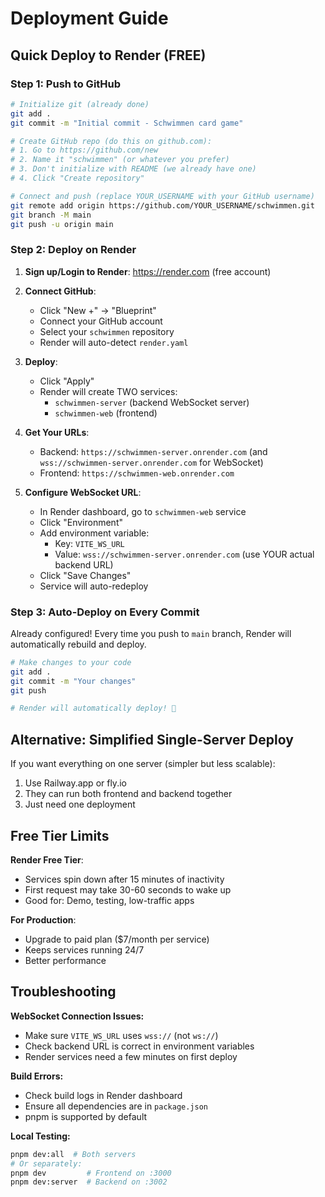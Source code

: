 # Deployment Guide

## Quick Deploy to Render (FREE)

### Step 1: Push to GitHub

```bash
# Initialize git (already done)
git add .
git commit -m "Initial commit - Schwimmen card game"

# Create GitHub repo (do this on github.com):
# 1. Go to https://github.com/new
# 2. Name it "schwimmen" (or whatever you prefer)
# 3. Don't initialize with README (we already have one)
# 4. Click "Create repository"

# Connect and push (replace YOUR_USERNAME with your GitHub username)
git remote add origin https://github.com/YOUR_USERNAME/schwimmen.git
git branch -M main
git push -u origin main
```

### Step 2: Deploy on Render

1. **Sign up/Login to Render**: https://render.com (free account)

2. **Connect GitHub**:
   - Click "New +" → "Blueprint"
   - Connect your GitHub account
   - Select your `schwimmen` repository
   - Render will auto-detect `render.yaml`

3. **Deploy**:
   - Click "Apply"
   - Render will create TWO services:
     - `schwimmen-server` (backend WebSocket server)
     - `schwimmen-web` (frontend)

4. **Get Your URLs**:
   - Backend: `https://schwimmen-server.onrender.com` (and `wss://schwimmen-server.onrender.com` for WebSocket)
   - Frontend: `https://schwimmen-web.onrender.com`

5. **Configure WebSocket URL**:
   - In Render dashboard, go to `schwimmen-web` service
   - Click "Environment"
   - Add environment variable:
     - Key: `VITE_WS_URL`
     - Value: `wss://schwimmen-server.onrender.com` (use YOUR actual backend URL)
   - Click "Save Changes"
   - Service will auto-redeploy

### Step 3: Auto-Deploy on Every Commit

Already configured! Every time you push to `main` branch, Render will automatically rebuild and deploy.

```bash
# Make changes to your code
git add .
git commit -m "Your changes"
git push

# Render will automatically deploy! 🚀
```

## Alternative: Simplified Single-Server Deploy

If you want everything on one server (simpler but less scalable):

1. Use Railway.app or fly.io
2. They can run both frontend and backend together
3. Just need one deployment

## Free Tier Limits

**Render Free Tier**:
- Services spin down after 15 minutes of inactivity
- First request may take 30-60 seconds to wake up
- Good for: Demo, testing, low-traffic apps

**For Production**:
- Upgrade to paid plan ($7/month per service)
- Keeps services running 24/7
- Better performance

## Troubleshooting

**WebSocket Connection Issues:**
- Make sure `VITE_WS_URL` uses `wss://` (not `ws://`)
- Check backend URL is correct in environment variables
- Render services need a few minutes on first deploy

**Build Errors:**
- Check build logs in Render dashboard
- Ensure all dependencies are in `package.json`
- pnpm is supported by default

**Local Testing:**
```bash
pnpm dev:all  # Both servers
# Or separately:
pnpm dev         # Frontend on :3000
pnpm dev:server  # Backend on :3002
```
